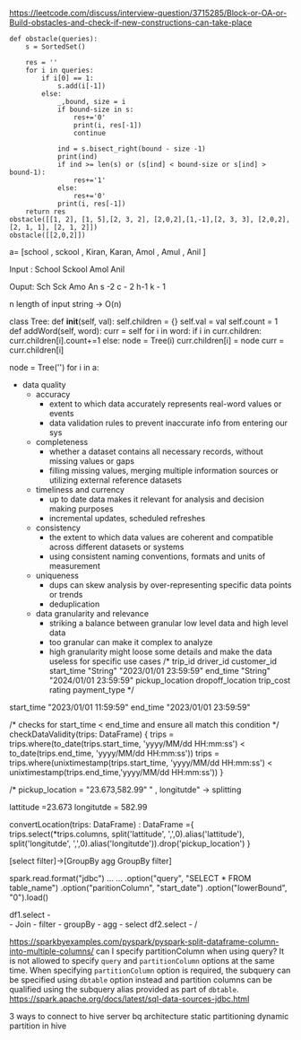 https://leetcode.com/discuss/interview-question/3715285/Block-or-OA-or-Build-obstacles-and-check-if-new-constructions-can-take-place
```
def obstacle(queries):
    s = SortedSet()
    
    res = ''
    for i in queries:
        if i[0] == 1:
            s.add(i[-1])
        else:
            _,bound, size = i
            if bound-size in s:
                res+='0'
                print(i, res[-1])
                continue
            
            ind = s.bisect_right(bound - size -1)
            print(ind)
            if ind >= len(s) or (s[ind] < bound-size or s[ind] > bound-1):
                res+='1'
            else:
                res+='0'
            print(i, res[-1])
    return res
obstacle([[1, 2], [1, 5],[2, 3, 2], [2,0,2],[1,-1],[2, 3, 3], [2,0,2], [2, 1, 1], [2, 1, 2]])
obstacle([[2,0,2]])
```



a= [school , sckool , Kiran, Karan, Amol , Amul , Anil ]
 
Input :
School
Sckool
Amol
Anil
 
Ouput:
Sch
Sck
Amo
An
            s -2 
           c - 2
         h-1   k - 1



n length of input string -> O(n)

class Tree:
	def __init__(self, val):
		self.children = {}
		self.val = val
		self.count = 1
	def addWord(self, word):
		curr = self
		for i in word:
			if i in curr.children:
				curr.children[i].count+=1
			else:
				node = Tree(i)
				curr.children[i] = node
			curr = curr.children[i]
		

node = Tree('')
for i in a:


- data quality
	- accuracy
		- extent to which data accurately represents real-word values or events
		- data validation rules to prevent inaccurate info from entering our sys
	- completeness
		- whether a dataset contains all necessary records, without missing values or gaps
		- filling missing values, merging multiple information sources or utilizing external reference datasets
	- timeliness and currency
		- up to date data makes it relevant for analysis and decision making purposes
		- incremental updates, scheduled refreshes
	- consistency
		- the extent to which data values are coherent and compatible across different datasets or systems
		- using consistent naming conventions, formats and units of measurement
	- uniqueness
		- dups can skew analysis by over-representing specific data points or trends
		- deduplication
	- data granularity and relevance
		- striking a balance between granular low level data and high level data
		- too granular can make it complex to analyze
		- high granularity might loose some details and make the data useless for specific use cases
/*
trip_id
driver_id
customer_id
start_time "String" "2023/01/01 23:59:59"
end_time "String" "2024/01/01 23:59:59"
pickup_location
dropoff_location
trip_cost
rating
payment_type */

start_time "2023/01/01 11:59:59"
end_time "2023/01/01 23:59:59"


/* checks for start_time < end_time and ensure all match this condition */
checkDataValidity(trips: DataFrame) {
    trips = trips.where(to_date(trips.start_time, 'yyyy/MM/dd HH:mm:ss') < to_date(trips.end_time, 'yyyy/MM/dd HH:mm:ss'))
    trips = trips.where(unixtimestamp(trips.start_time, 'yyyy/MM/dd HH:mm:ss') < unixtimestamp(trips.end_time,'yyyy/MM/dd HH:mm:ss'))
}

/* pickup_location = "23.673,582.99" " , longitutde" -> splitting

lattitude =23.673
longitutde  = 582.99

convertLocation(trips: DataFrame) : DataFrame ={
    trips.select(*trips.columns, split('lattitude', ',',0).alias('lattitude'), split('longitutde', ',',0).alias('longitutde')).drop('pickup_location')
}


[select filter]->[GroupBy agg GroupBy filter] 


 
spark.read.format("jdbc")
...
...
.option("query", "SELECT * FROM table_name")
.option("paritionColumn", "start_date")
.option("lowerBound", "0").load()

df1.select - \
                -  Join - filter - groupBy - agg - select
df2.select - /

https://sparkbyexamples.com/pyspark/pyspark-split-dataframe-column-into-multiple-columns/
can I specify partitionColumn when using query?
It is not allowed to specify `query` and `partitionColumn` options at the same time. When specifying `partitionColumn` option is required, the subquery can be specified using `dbtable` option instead and partition columns can be qualified using the subquery alias provided as part of `dbtable`.
https://spark.apache.org/docs/latest/sql-data-sources-jdbc.html



3 ways to connect to hive server
bq architecture
static partitioning dynamic partition in hive
